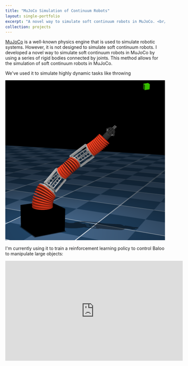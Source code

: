```yaml
---
title: "MuJoCo Simulation of Continuum Robots"
layout: single-portfolio
excerpt: "A novel way to simulate soft continuum robots in MuJoCo. <br/><br/><img src='/images/baloo_mujoco.png' width='700'>"
collection: projects
---
```


[MuJoCo](https://mujoco.readthedocs.io/en/latest/overview.html) is a well-known physics engine that is used to simulate robotic systems. However, it is not designed to simulate soft continuum robots. I developed a novel way to simulate soft continuum robots in MuJoCo by using a series of rigid bodies connected by joints. This method allows for the simulation of soft continuum robots in MuJoCo.

We've used it to simulate highly dynamic tasks like throwing

![Baloo MuJoCo Simulation](/images/mujoco_throw_open.png)

I'm currently using it to train a reinforcement learning policy to control Baloo to manipulate large objects:

<iframe width="560" height="315" src="https://www.youtube.com/embed/v0C7hRXVU30?si=Dg46qfhA8cfRsJQ4" title="YouTube video player" frameborder="0" allow="accelerometer; autoplay; clipboard-write; encrypted-media; gyroscope; picture-in-picture; web-share" referrerpolicy="strict-origin-when-cross-origin" allowfullscreen></iframe>



